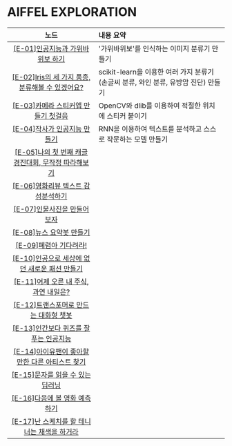 # AIFFEL EXPLORATION

|노드|내용 요약|
|:---:|:---|
|[[E-01]인공지능과 가위바위보 하기](https://github.com/chaen805/AIFFEL_Exploration/blob/master/EX01/%5BE-01%5Drock_paper_scissors.ipynb)|'가위바위보'를 인식하는 이미지 분류기 만들기|
|[[E-02]Iris의 세 가지 품종, 분류해볼 수 있겠어요?](https://github.com/chaen805/AIFFEL_Exploration/blob/master/EX02/%5BE-02%5DClassifier.ipynb)|scikit-learn을 이용한 여러 가지 분류기(손글씨 분류, 와인 분류, 유방암 진단) 만들기|
|[[E-03]카메라 스티커앱 만들기 첫걸음](https://github.com/chaen805/AIFFEL_Exploration/blob/master/EX03/%5BE-03%5Dsticker.ipynb)|OpenCV와 dlib를 이용하여 적절한 위치에 스티커 붙이기|
|[[E-04]작사가 인공지능 만들기](https://github.com/chaen805/AIFFEL_Exploration/blob/master/EX04/%5BE-04%5Dlyricist.ipynb)|RNN을 이용하여 텍스트를 분석하고 스스로 작문하는 모델 만들기|
|[[E-05]나의 첫 번째 캐글 경진대회, 무작정 따라해보기](https://github.com/chaen805/AIFFEL_Exploration/blob/master/EX05/%5BE-05%5Dkaggle_kr_housing.ipynb)||
|[[E-06]영화리뷰 텍스트 감성분석하기](https://github.com/chaen805/AIFFEL_Exploration/blob/master/EX06/%5BE-06%5Dsentiment_classification.ipynb)| |
|[[E-07]인물사진을 만들어 보자](https://github.com/chaen805/AIFFEL_Exploration/blob/master/EX07/%5BE-07%5Dshallow_focus.ipynb)| |
|[[E-08]뉴스 요약봇 만들기](https://github.com/chaen805/AIFFEL_Exploration/blob/master/EX08/%5BE-08%5Dnews_summarization.ipynb)| |
|[[E-09]폐렴아 기다려라!](https://github.com/chaen805/AIFFEL_Exploration/blob/master/EX09/%5BE-09%5Dpneumonia.ipynb)| |
|[[E-10]인공으로 세상에 없던 새로운 패션 만들기](https://github.com/chaen805/AIFFEL_Exploration/blob/master/EX10/%5BE-10%5Ddcgan_cifar.ipynb)| |
|[[E-11]어제 오른 내 주식, 과연 내일은?](https://github.com/chaen805/AIFFEL_Exploration/blob/master/EX11/%5BE-11%5Dstock_prediction.ipynb)| |
|[[E-12]트랜스포머로 만드는 대화형 챗봇](https://github.com/chaen805/AIFFEL_Exploration/blob/master/EX12/%5BE-12%5Dkorean_chatbot.ipynb)| |
|[[E-13]인간보다 퀴즈를 잘푸는 인공지능](https://github.com/chaen805/AIFFEL_Exploration/blob/master/EX13/%5BE-13%5DKorQuAD_bert.ipynb)| |
|[[E-14]아이유팬이 좋아할 만한 다른 아티스트 찾기](https://github.com/chaen805/AIFFEL_Exploration/blob/master/EX14/%5BE-14%5Dmovie_recommendation.ipynb)| |
|[[E-15]문자를 읽을 수 있는 딥러닝](https://github.com/chaen805/AIFFEL_Exploration/blob/master/EX15/%5BE-15%5DOCR.ipynb)| |
|[[E-16]다음에 볼 영화 예측하기](https://github.com/chaen805/AIFFEL_Exploration/blob/master/EX16/%5BE-16%5D%20Session_Based_Recommendation.ipynb)| |
|[[E-17]난 스케치를 할 테니 너는 채색을 하거라](https://github.com/chaen805/AIFFEL_Exploration/blob/master/EX17/%5BE-17%5D%20Pix2Pix.ipynb)| |
